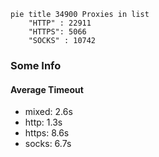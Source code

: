 
```mermaid
pie title 34900 Proxies in list
    "HTTP" : 22911
    "HTTPS": 5066
    "SOCKS" : 10742
```

### Some Info
#### Average Timeout

- mixed: 2.6s
- http: 1.3s
- https: 8.6s
- socks: 6.7s